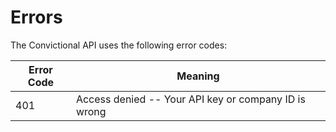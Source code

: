 # Errors

The Convictional API uses the following error codes:


Error Code | Meaning
---------- | -------
401 | Access denied -- Your API key or company ID is wrong
